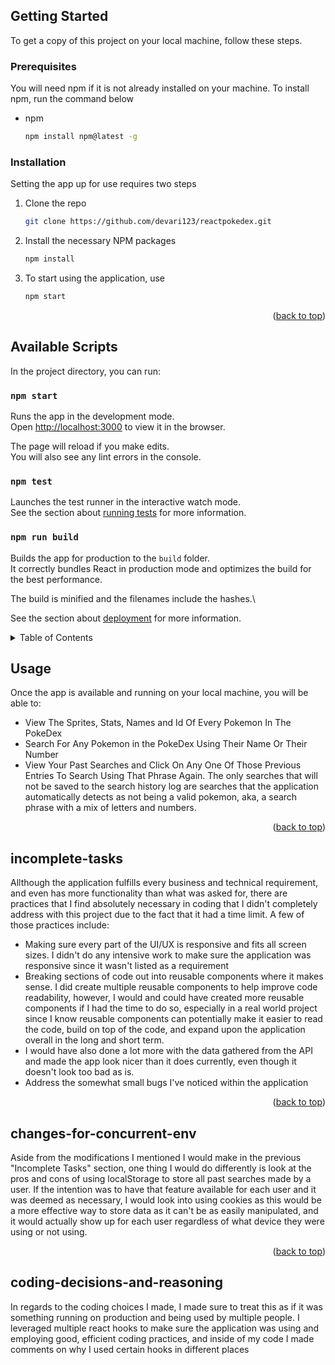 <!-- GETTING STARTED -->
## Getting Started

To get a copy of this project on your local machine, follow these steps.

### Prerequisites

You will need npm if it is not already installed on your machine. To install npm, run the command below
* npm
  ```sh
  npm install npm@latest -g
  ```

### Installation

Setting the app up for use requires two steps

1. Clone the repo
   ```sh
   git clone https://github.com/devari123/reactpokedex.git
   ```
2. Install the necessary NPM packages
   ```sh
   npm install
   ```
3. To start using the application, use
   ```sh
   npm start
   ```
<p align="right">(<a href="#readme-top">back to top</a>)</p>

## Available Scripts

In the project directory, you can run:

### `npm start`

Runs the app in the development mode.\
Open [http://localhost:3000](http://localhost:3000) to view it in the browser.

The page will reload if you make edits.\
You will also see any lint errors in the console.

### `npm test`

Launches the test runner in the interactive watch mode.\
See the section about [running tests](https://facebook.github.io/create-react-app/docs/running-tests) for more information.

### `npm run build`

Builds the app for production to the `build` folder.\
It correctly bundles React in production mode and optimizes the build for the best performance.

The build is minified and the filenames include the hashes.\

See the section about [deployment](https://facebook.github.io/create-react-app/docs/deployment) for more information.


<!-- TABLE OF CONTENTS -->
<details>
  <summary>Table of Contents</summary>
  <ol>
    <li>
      <a href="#getting-started">Getting Started</a>
      <ul>
        <li><a href="#prerequisites">Prerequisites</a></li>
        <li><a href="#installation">Installation</a></li>
      </ul>
    </li>
    <li><a href="#usage">Usage</a></li>
    <li><a href="#incomplete-tasks">Tasks I Did Not Complete</a></li>
    <li><a href="#changes-for-concurrent-env">Changes I Would Make If App Was Running In Concurrent Environment</a></li>
    <li><a href="#coding-decisions-and-reasoning">Coding Decisions Made Throughout The Application</a></li>
  </ol>
</details>



<!-- USAGE -->
## Usage

Once the app is available and running on your local machine, you will be able to:

* View The Sprites, Stats, Names and Id Of Every Pokemon In The PokeDex
* Search For Any Pokemon in the PokeDex Using Their Name Or Their Number
* View Your Past Searches and Click On Any One Of Those Previous Entries To Search Using That Phrase Again. The only searches that will not be saved to the search history log are searches that the application automatically detects as not being a valid pokemon, aka, a search phrase with a mix of letters and numbers.

<p align="right">(<a href="#readme-top">back to top</a>)</p>


<!-- INCOMPLETE TASKS -->
## incomplete-tasks

Allthough the application fulfills every business and technical requirement, and even has more functionality than what was asked for, there are practices that I find absolutely necessary in coding that I didn't completely address with this project due to the fact that it had a time limit. A few of those practices include:
* Making sure every part of the UI/UX is responsive and fits all screen sizes. I didn't do any intensive work to make sure the application was responsive since it wasn't listed as a requirement
* Breaking sections of code out into reusable components where it makes sense. I did create multiple reusable components to help improve code readability, however, I would and could have created more reusable components if I had the time to do so, especially in a real world project since I know reusable components can potentially make it easier to read the code, build on top of the code, and expand upon the application overall in the long and short term.
* I would have also done a lot more with the data gathered from the API and made the app look nicer than it does currently, even though it doesn't look too bad as is.
* Address the somewhat small bugs I've noticed within the application

<p align="right">(<a href="#readme-top">back to top</a>)</p>



<!-- CHANGES I WOULD MAKE FOR APP IN CONCURRENT ENV -->
## changes-for-concurrent-env

Aside from the modifications I mentioned I would make in the previous "Incomplete Tasks" section, one thing I would do differently is look at the pros and cons of using localStorage to store all past searches made by a user. If the intention was to have that feature available for each user and it was deemed as necessary, I would look into using cookies as this would be a more effective way to store data as it can't be as easily manipulated, and it would actually show up for each user regardless of what device they were using or not using.

<p align="right">(<a href="#readme-top">back to top</a>)</p>



<!-- CODING DECISIONS MADE THROUGHOUT THE APP  -->
## coding-decisions-and-reasoning

In regards to the coding choices I made, I made sure to treat this as if it was something running on production and being used by multiple people. I leveraged multiple react hooks to make sure the application was using and employing good, efficient coding practices, and inside of my code I made comments on why I used certain hooks in different places
